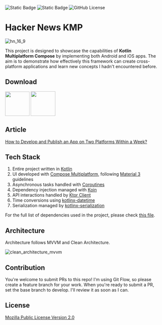 ![Static Badge](https://img.shields.io/badge/Platform-iOS-blue?style=flat)
![Static Badge](https://img.shields.io/badge/Platform-Android-green?style=flat)
![GitHub License](https://img.shields.io/github/license/jarvislin/HackerNews-KMP?style=flat)


# Hacker News KMP
![hn_16_9](https://github.com/jarvislin/HackerNews-KMP/assets/3839951/bc29705a-6e69-474c-8453-91485d99b458)

This project is designed to showcase the capabilities of **Kotlin Multiplatform Compose** by implementing both Android and iOS apps. The aim is to demonstrate how effectively this framework can create cross-platform applications and learn new concepts I hadn't encountered before.


## Download


<a href="https://play.google.com/store/apps/details?id=com.jarvislin.hackernews"><img src="https://github.com/jarvislin/HackerNews-KMP/assets/3839951/a6ed5faf-aaad-44a7-8910-fc0593343d6f" height=79/></a>
<a href="https://apps.apple.com/tw/app/hacker-news-reader-kmp/id6504872454"><img src="https://github.com/jarvislin/HackerNews-KMP/assets/3839951/7631ba39-5713-40fb-a036-d866c939d993" height=80/></a>

## Article

[How to Develop and Publish an App on Two Platforms Within a Week?](https://medium.com/p/918cea37dda2)


## Tech Stack

1. Entire project written in [Kotlin](https://kotlinlang.org/)
2. UI developed with [Compose Multiplatform](https://www.jetbrains.com/lp/compose-multiplatform/), following [Material 3](https://m3.material.io/) guidelines
3. Asynchronous tasks handled with [Coroutines](https://github.com/Kotlin/kotlinx.coroutines)
4. Dependency injection managed with [Koin](https://github.com/InsertKoinIO/koin)
5. API interactions handled by [Ktor Client](https://github.com/ktorio/ktor)
6. Time conversions using [kotlinx-datetime](https://github.com/Kotlin/kotlinx-datetime)
7. Serialization managed by [kotlinx-serialization](https://github.com/Kotlin/kotlinx.serialization)

For the full list of dependencies used in the project, please check [this file](https://github.com/jarvislin/HackerNews-KMP/blob/main/gradle/libs.versions.toml).

## Architecture

Architecture follows MVVM and Clean Architecture.

![clean_architecture_mvvm](https://github.com/jarvislin/HackerNews-KMP/assets/3839951/a3823b81-1e99-4457-bf7c-fcbe5051ed34)

## Contribution

You're welcome to submit PRs to this repo! I'm using Git Flow, so please create a feature branch for your work. When you're ready to submit a PR, set the base branch to develop. I'll review it as soon as I can.

## License

[Mozilla Public License Version 2.0](https://github.com/jarvislin/HackerNews-KMP/blob/main/LICENSE)
